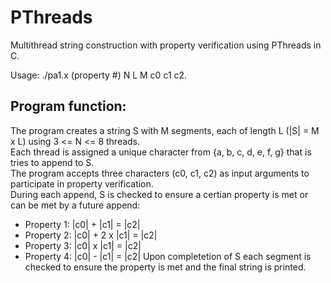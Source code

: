 # PThreads
Multithread string construction with property verification using PThreads in C.  
   
Usage: ./pa1.x (property #) N L M c0 c1 c2.  
## Program function:
The program creates a string S with M segments, each of length L (|S| = M x L) using 3 <= N <= 8 threads.  
Each thread is assigned a unique character from {a, b, c, d, e, f, g} that is tries to append to S.  
The program accepts three characters (c0, c1, c2) as input arguments to participate in property verification.  
During each append, S is checked to ensure a certian property is met or can be met by a future append:
  - Property 1: |c0| + |c1| = |c2|
  - Property 2: |c0| + 2 x |c1| = |c2|
  - Property 3: |c0| x |c1| = |c2|
  - Property 4: |c0| - |c1| = |c2|
Upon completetion of S each segment is checked to ensure the property is met and the final string is printed.  
